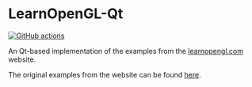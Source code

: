 # LearnOpenGL-Qt
[![GitHub actions](https://github.com/ABBAPOH/learnopengl-qt/actions/workflows/main.yml/badge.svg)](https://github.com/ABBAPOH/learnopengl-qt/actions/workflows/main.yml?query=event%3Apush)

An Qt-based implementation of the examples from the [learnopengl.com](https://learnopengl.com)
website.

The original examples from the website can be found
[here](https://github.com/JoeyDeVries/LearnOpenGL/tree/master).
